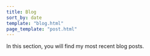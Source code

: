 ```yaml
---
title: Blog
sort_by: date
template: "blog.html"
page_template: "post.html"
---
```


In this section, you will find my most recent blog posts.
